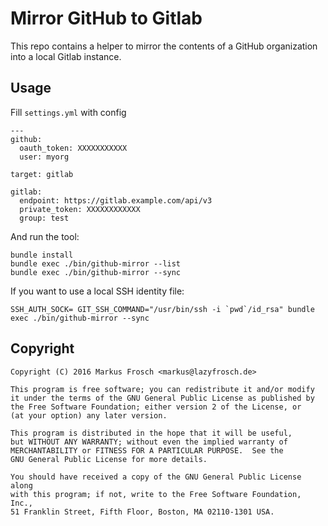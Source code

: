 Mirror GitHub to Gitlab
=======================

This repo contains a helper to mirror the contents of a GitHub organization into a local Gitlab instance.

## Usage

Fill `settings.yml` with config

    ---
    github:
      oauth_token: XXXXXXXXXXX
      user: myorg
    
    target: gitlab
    
    gitlab:
      endpoint: https://gitlab.example.com/api/v3
      private_token: XXXXXXXXXXXX
      group: test

And run the tool:

    bundle install
    bundle exec ./bin/github-mirror --list
    bundle exec ./bin/github-mirror --sync
    
If you want to use a local SSH identity file:

    SSH_AUTH_SOCK= GIT_SSH_COMMAND="/usr/bin/ssh -i `pwd`/id_rsa" bundle exec ./bin/github-mirror --sync
    
## Copyright

    Copyright (C) 2016 Markus Frosch <markus@lazyfrosch.de>
    
    This program is free software; you can redistribute it and/or modify
    it under the terms of the GNU General Public License as published by
    the Free Software Foundation; either version 2 of the License, or
    (at your option) any later version.
    
    This program is distributed in the hope that it will be useful,
    but WITHOUT ANY WARRANTY; without even the implied warranty of
    MERCHANTABILITY or FITNESS FOR A PARTICULAR PURPOSE.  See the
    GNU General Public License for more details.
    
    You should have received a copy of the GNU General Public License along
    with this program; if not, write to the Free Software Foundation, Inc.,
    51 Franklin Street, Fifth Floor, Boston, MA 02110-1301 USA.
